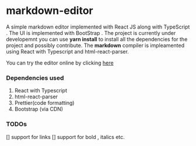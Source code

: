 # markdown-editor
A simple markdown editor implemented with React JS along with TypeScript . The UI is implemented with BootStrap .
The project is currently under developemnt you can use **yarn install** to install all the dependencies for the project and possibly contribute.
The **markdown** compiler is impleamented using React with Typescript and html-react-parser.

You can try the editor online by clicking [here](https://kind-swanson-1daeb2.netlify.app/)

### Dependencies used
1. React with Typescript
2. html-react-parser
3. Prettier(code formatting)
4. Bootstrap (via CDN)

### TODOs
[] support for links
[] support for bold , italics etc.
